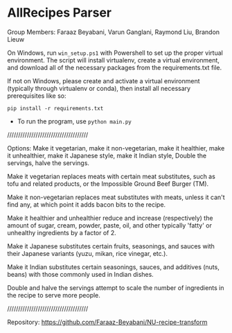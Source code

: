 # AllRecipes Parser

Group Members: Faraaz Beyabani, Varun Ganglani, Raymond Liu, Brandon Lieuw

On Windows, run `win_setup.ps1` with Powershell to set up the proper virtual environment.
The script will install virtualenv, create a virtual environment, and download all of the necessary packages from the requirements.txt file.

If not on Windows, please create and activate a virtual environment (typically through virtualenv or conda), then install all necessary prerequisites like so: 

`pip install -r requirements.txt`

* To run the program, use `python main.py`

/////////////////////////////////////

Options: Make it vegetarian, make it non-vegetarian, make it healthier, make it unhealthier, make it Japanese style, make it Indian style, Double the servings, halve the servings.

Make it vegetarian replaces meats with certain meat substitutes, such as tofu and related products, or the Impossible Ground Beef Burger (TM).

Make it non-vegetarian replaces meat substitutes with meats, unless it can't find any, at which point it adds bacon bits to the recipe.

Make it healthier and unhealthier reduce and increase (respectively) the amount of sugar, cream, powder, paste, oil, and other typically 'fatty' or unhealthy ingredients by a factor of 2.

Make it Japanese substitutes certain fruits, seasonings, and sauces with their Japanese variants (yuzu, mikan, rice vinegar, etc.).

Make it Indian substitutes certain seasonings, sauces, and additives (nuts, beans) with those commonly used in Indian dishes.

Double and halve the servings attempt to scale the number of ingredients in the recipe to serve more people.

/////////////////////////////////////

Repository: https://github.com/Faraaz-Beyabani/NU-recipe-transform
